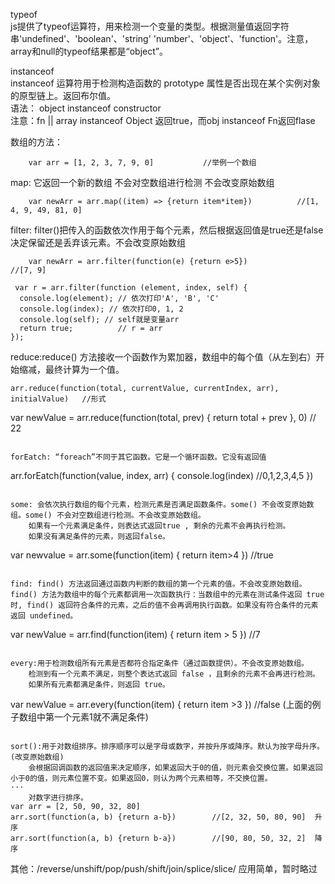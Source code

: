typeof  
    js提供了typeof运算符，用来检测一个变量的类型。根据测量值返回字符串'undefined'、'boolean'、'string'
    'number'、'object'、'function'。注意，array和null的typeof结果都是“object”。

instanceof  
    instanceof 运算符用于检测构造函数的 prototype 属性是否出现在某个实例对象的原型链上。返回布尔值。  
    语法：    object instanceof constructor  
    注意：fn || array instanceof Object 返回true，而obj instanceof Fn返回flase  

数组的方法：  
```
    var arr = [1, 2, 3, 7, 9, 0]           //举例一个数组
```

map:   它返回一个新的数组   不会对空数组进行检测   不会改变原始数组  
```
    var newArr = arr.map((item) => {return item*item})          //[1, 4, 9, 49, 81, 0]
```

filter: filter()把传入的函数依次作用于每个元素，然后根据返回值是true还是false决定保留还是丢弃该元素。不会改变原始数组  
```
    var newArr = arr.filter(function(e) {return e>5})               //[7, 9]                 
```
```
 var r = arr.filter(function (element, index, self) {
  console.log(element); // 依次打印'A', 'B', 'C'
  console.log(index); // 依次打印0, 1, 2
  console.log(self); // self就是变量arr
  return true;          // r = arr
});
```

reduce:reduce() 方法接收一个函数作为累加器，数组中的每个值（从左到右）开始缩减，最终计算为一个值。  
```
arr.reduce(function(total, currentValue, currentIndex, arr), initialValue)   //形式
```
var newValue = arr.reduce(function(total, prev) {
  return total + prev
}, 0)                                              // 22
```

forEatch: “foreach”不同于其它函数。它是一个循环函数。它没有返回值  
```
arr.forEatch(function(value, index, arr) {
  console.log(index)                          //0,1,2,3,4,5
})                                                      
```

some: 会依次执行数组的每个元素，检测元素是否满足函数条件。some() 不会改变原始数组。some() 不会对空数组进行检测。不会改变原始数组。  
    如果有一个元素满足条件，则表达式返回true , 剩余的元素不会再执行检测。  
    如果没有满足条件的元素，则返回false。  
```
var newvalue = arr.some(function(item) {
  return item>4
})                                            //true
```

find: find() 方法返回通过函数内判断的数组的第一个元素的值。不会改变原始数组。  
find() 方法为数组中的每个元素都调用一次函数执行：当数组中的元素在测试条件返回 true 时, find() 返回符合条件的元素，之后的值不会再调用执行函数。如果没有符合条件的元素返回 undefined。  
```
var newValue = arr.find(function(item) {
  return item > 5
})                                  //7
```

every:用于检测数组所有元素是否都符合指定条件（通过函数提供）。不会改变原始数组。  
    检测到有一个元素不满足，则整个表达式返回 false ，且剩余的元素不会再进行检测。  
    如果所有元素都满足条件，则返回 true。  
```
var newValue = arr.every(function(item) {
  return item >3
})                                      //false   (上面的例子数组中第一个元素1就不满足条件)
```

sort():用于对数组排序。排序顺序可以是字母或数字，并按升序或降序。默认为按字母升序。  (改变原始数组)    
    会根据回调函数的返回值来决定顺序，如果返回大于0的值，则元素会交换位置。如果返回小于0的值，则元素位置不变。如果返回0，则认为两个元素相等，不交换位置。  
···
    对数字进行排序。
var arr = [2, 50, 90, 32, 80]
arr.sort(function(a, b) {return a-b})        //[2, 32, 50, 80, 90]  升序
arr.sort(function(a, b) {return b-a})        //[90, 80, 50, 32, 2]  降序
```

其他：/reverse/unshift/pop/push/shift/join/splice/slice/  应用简单，暂时略过  
